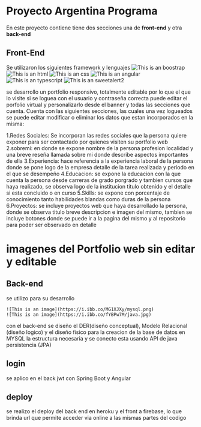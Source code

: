 # Proyecto Argentina Programa

En este proyecto contiene tiene dos secciones una de **front-end** y otra **back-end**
## Front-End
Se utilizaron los siguientes framework y lenguajes
![This is an boostrap](https://i.ibb.co/2ZVcbsc/boostrap.jpg)
![This is an html](https://i.ibb.co/VSY1ZSS/html.png)
![This is an css](https://i.ibb.co/PrJBDz2/CSS.png)
![This is an angular](https://i.ibb.co/0Gb8jNQ/angular.png)
![This is an typescript](https://i.ibb.co/RD1FcTJ/typescript.png)
![This is an sweetalert2](https://sweetalert2.github.io/images/SweetAlert2.png)

 

se desarrollo un portfolio responsivo, totalmente editable por lo que el que lo visite si se loguea con el usuario y contraseña correcta puede editar el porfolio 
virtual y personalizarlo desde el banner y todas las secciones que cuenta. 
Cuenta con las siguientes secciones, las cuales una vez logueados se puede editar modificar o eliminar los datos que estan incorporados en la misma:

1.Redes Sociales: Se incorporan las redes sociales que la persona quiere exponer para ser contactado por quienes visiten su portfolio web
2.sobremi: en donde se expone nombre de la persona profesion localidad y una breve reseña llamada sobre mi donde describe aspectos importantes de ella 
3.Experiencia: hace referencia a la experiencia laboral de la persona donde se pone logo de la empresa detalle de la tarea realizada y periodo en 
el que se desempeño 
4.Educacion: se expone la educacion con la que cuenta la persona desde carreras de grado porgrado y tambien cursos que haya realizado, se observa logo de la institucion
titulo obtenido y el detalle si esta concluido o en curso 
5.Skills: se expone con porcentaje de conocimiento tanto habilidades blandas como duras de la persona
6.Proyectos: se incluye proyectos  web  que haya desarrollado la persona, donde se observa titulo breve descripcion e imagen del mismo, tambien se incluye botones donde 
se puede ir a la pagina del mismo y al repositorio para poder ser observado en detalle 

# imagenes del Portfolio web sin editar y editable

<picture>
  <source media="(prefers-color-scheme: dark)" srcset="https://i.ibb.co/L65pss9/pantalla-movil.png">
  <source media="(prefers-color-scheme: dark)" srcset="https://i.ibb.co/KrSxQ4Z/portfolio-gramde.png">
  <source media="(prefers-color-scheme: dark)" srcset="https://i.ibb.co/dLdhmbT/pantalla-editable.png">
    <source media="(prefers-color-scheme: dark)" srcset="https://i.ibb.co/HPxpyVb/portfolio-grande-editable.png">
 
</picture>


## Back-end
se utilizo para su desarrollo 
```
![This is an image](https://i.ibb.co/MG1XJXy/mysql.png)
![This is an image](https://i.ibb.co/fYBPw7M/java.jpg)

```

con el back-end se diseño el DER(diseño conceptual), Modelo Relacional (diseño logico) y el diseño fisico para la creacion de la base de datos en MYSQL la estructura necesaria y se conecto esta usando API de java persistencia (JPA)

## login
se aplico en el back jwt con Spring Boot y Angular

## deploy
se realizo el deploy del back end en heroku y el front a firebase, lo que brinda url que permite acceder via online a las mismas partes del codigo

